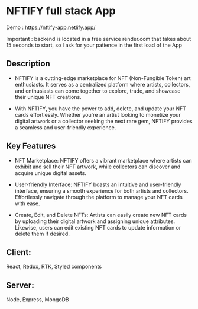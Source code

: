 # NFTIFY full stack App

Demo : https://nftify-app.netlify.app/

Important : backend is located in a free service render.com that takes about 15 seconds to start, so I ask for your patience in the first load of the App

## Description

- NFTIFY is a cutting-edge marketplace for NFT (Non-Fungible Token) art enthusiasts. It serves as a centralized platform where artists, collectors, and enthusiasts can come together to explore, trade, and showcase their unique NFT creations.

- With NFTIFY, you have the power to add, delete, and update your NFT cards effortlessly. Whether you're an artist looking to monetize your digital artwork or a collector seeking the next rare gem, NFTIFY provides a seamless and user-friendly experience.

## Key Features

- NFT Marketplace: NFTIFY offers a vibrant marketplace where artists can exhibit and sell their NFT artwork, while collectors can discover and acquire unique digital assets.

- User-friendly Interface: NFTIFY boasts an intuitive and user-friendly interface, ensuring a smooth experience for both artists and collectors. Effortlessly navigate through the platform to manage your NFT cards with ease.

- Create, Edit, and Delete NFTs: Artists can easily create new NFT cards by uploading their digital artwork and assigning unique attributes. Likewise, users can edit existing NFT cards to update information or delete them if desired.

## Client:

React, Redux, RTK, Styled components

## Server:

Node, Express, MongoDB
